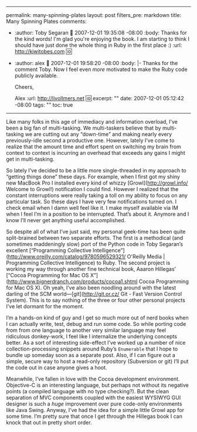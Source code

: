 ----- 
permalink: many-spinning-plates
layout: post
filters_pre: markdown
title: Many Spinning Plates
comments: 
- :author: Toby Segaran
  :date: 2007-12-01 19:35:08 -08:00
  :body: Thanks for the kind words! I'm glad you're enjoying the book. I am starting to think I should have just done the whole thing in Ruby in the first place :)
  :url: http://kiwitobes.com
  :id: 
- :author: alex
  :date: 2007-12-01 19:58:20 -08:00
  :body: |-
    Thanks for the comment Toby. Now I feel even <i>more</i> motivated to make the Ruby code publicly available.
    
    Cheers,
    
    Alex
  :url: http://livollmers.net
  :id: 
excerpt: ""
date: 2007-12-01 05:12:42 -08:00
tags: ""
toc: true
-----
Like many folks in this age of immediacy and information overload, I’ve been a big fan of multi-tasking. We multi-taskers believe that by multi-tasking we are cutting out any “down-time” and making nearly every previously-idle second a productive one. However, lately I’ve come to realize that the amount time and effort spent on switching my brain from context to context is incurring an overhead that exceeds any gains I might get in multi-tasking.

So lately I’ve decided to be a little more single-threaded in my approach to “getting things done” these days. For example, when I first got my shiny new MacBook Pro I installed every kind of whizzy [Growl](http://growl.info/ Welcome to Growl!) notification I could find. However I realized that the constant interruptions were really taking a toll on my ability to focus on any particular task. So these days I have very few notifications turned on. I check email when I damn well feel like it. I make myself available via IM when I feel I’m in a position to be interrupted. That’s about it. Anymore and I know I’ll never get anything useful accomplished.

So despite all of what I’ve just said, my personal geek-time has been quite split-brained between two separate efforts. The first is a methodical (and sometimes maddeningly slow) port of the Python code in Toby Segaran’s excellent [“Programming Collective Intelligence”](http://www.oreilly.com/catalog/9780596529321/ O'Reilly Media | Programming Collective Intelligence) to Ruby. The second project is working my way through another fine technical book, Aaaron Hillegas’ [“Cocoa Programming for Mac OS X”](http://www.bignerdranch.com/products/cocoa1.shtml Cocoa Programming for Mac OS X). Oh yeah, I’ve also been noodling around with the latest darling of the SCM world—[git](http://git.or.cz/ Git - Fast Version Control System). This is to say nothing of the three or four other personal projects I’ve let dormant for the moment.

I’m a hands-on kind of guy and I get so much more out of nerd books when I can actually write, test, debug and run some code. So while porting code from from one language to another very similar language may feel ridiculous donkey-work, I feel like I internalize the underlying concepts better. As a sort of interesting side-effect I’ve worked up a number of nice collection-processing snippets around Ruby’s `Enumerable` that I hope to bundle up someday soon as a separate post. Also, if I can figure out a simple, secure way to host a read-only repository (Subversion or git) I’ll put the code out in case anyone gives a hoot.

Meanwhile, I’ve fallen in love with the Cocoa development environment. Objective-C is an interesting language, but perhaps not without its negative points (a compiled language with no type checking?). But the clean separation of MVC components coupled with the easiest WYSIWYG GUI designer is such a _huge_ improvement over pure code-only environments like Java Swing. Anyway, I’ve had the idea for a simple little Growl app for some time. I’m pretty sure that once I get through the Hillegas book I can knock that out in pretty short order.
